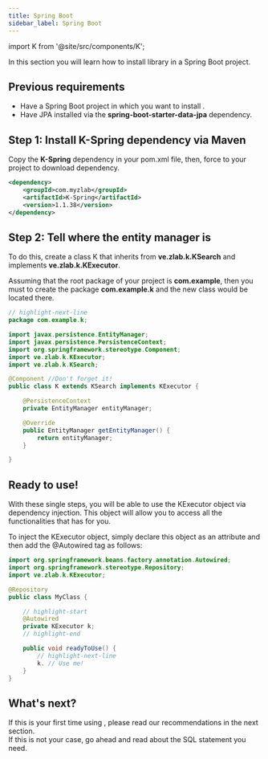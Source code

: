 ```yaml
---
title: Spring Boot
sidebar_label: Spring Boot
---
```


import K from '@site/src/components/K';

In this section you will learn how to install <K></K> library in a Spring Boot project.

## Previous requirements

- Have a Spring Boot project in which you want to install <K></K>.
- Have JPA installed via the **spring-boot-starter-data-jpa** dependency.

## Step 1: Install K-Spring dependency via Maven

Copy the **K-Spring** dependency in your pom.xml file, then, force to your project to download dependency.

```xml showLineNumbers
<dependency>
    <groupId>com.myzlab</groupId>
    <artifactId>K-Spring</artifactId>
    <version>1.1.38</version>
</dependency>
```

## Step 2: Tell <K></K> where the entity manager is

To do this, create a class K that inherits from **ve.zlab.k.KSearch** and implements **ve.zlab.k.KExecutor**.

Assuming that the root package of your project is **com.example**, then you must to create the package **com.example.k** and the new class would be located there.

```java showLineNumbers
// highlight-next-line
package com.example.k;

import javax.persistence.EntityManager;
import javax.persistence.PersistenceContext;
import org.springframework.stereotype.Component;
import ve.zlab.k.KExecutor;
import ve.zlab.k.KSearch;

@Component //Don't forget it!
public class K extends KSearch implements KExecutor {

    @PersistenceContext
    private EntityManager entityManager;

    @Override
    public EntityManager getEntityManager() {
        return entityManager;
    }

}
```

## Ready to use!

With these single steps, you will be able to use the KExecutor object via dependency injection. This object will allow you to access all the functionalities that <K></K> has for you.

To inject the KExecutor object, simply declare this object as an attribute and then add the @Autowired tag as follows:

```java showLineNumbers
import org.springframework.beans.factory.annotation.Autowired;
import org.springframework.stereotype.Repository;
import ve.zlab.k.KExecutor;

@Repository
public class MyClass {

    // highlight-start
    @Autowired
    private KExecutor k;
    // highlight-end

    public void readyToUse() {
        // highlight-next-line
        k. // Use me!
    }
}
```

## What's next?

If this is your first time using <K></K>, please read our recommendations in the next section.<br/>
If this is not your case, go ahead and read about the SQL statement you need.